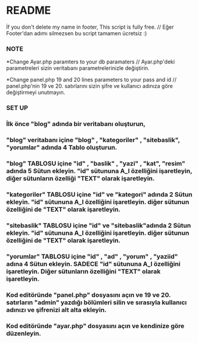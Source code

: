# README #

İf you don't delete my name in footer, This script is fully free.  // Eğer Footer'dan adımı silmezsen bu script tamamen ücretsiz :)

### NOTE ###

*Change Ayar.php paramters to your db paramaters // Ayar.php'deki parametreleri sizin veritabanı parametrelerinizle değiştirin.

*Change panel.php 19 and 20 lines parameters to your pass and id // panel.php'nin 19 ve 20. satırlarını sizin şifre ve kullanıcı adınıza göre değiştirmeyi unutmayın.

### SET UP ###

 ### İlk önce "blog" adında bir veritabanı oluşturun,
 
 ### "blog" veritabanı içine "blog" , "kategoriler" , "sitebaslik", "yorumlar" adında 4 Tablo oluşturun.
 
 ### "blog" TABLOSU içine "id" , "baslik" , "yazi" , "kat", "resim" adında 5 Sütun ekleyin. "id" sütununa A_I özelliğini işaretleyin, diğer sütunların özelliği "TEXT" olarak işaretleyin.  
 
 ### "kategoriler" TABLOSU içine "id" ve "kategori" adında 2 Sütun ekleyin. "id" sütununa A_I özelliğini işaretleyin. diğer sütunun özelliğini de "TEXT" olarak işaretleyin.
 
 ### "sitebaslik" TABLOSU içine "id" ve "sitebaslik"adında 2 Sütun ekleyin. "id" sütununa A_I özelliğini işaretleyin. diğer sütunun özelliğini de "TEXT" olarak işaretleyin.
 
 ### "yorumlar" TABLOSU içine "id" , "ad" , "yorum" , "yaziid" adına 4 Sütun ekleyin. SADECE "id" sütununa A_I özelliğini işaretleyin. Diğer sütunların özelliğini "TEXT" olarak işaretleyin.
 
 ### Kod editöründe "panel.php" dosyasını açın ve 19 ve 20. satırların "admin" yazdığı bölümleri silin ve sırasıyla kullanıcı adınızı ve şifrenizi alt alta ekleyin.
 
 ### Kod editöründe "ayar.php" dosyasını açın ve kendinize göre düzenleyin.
